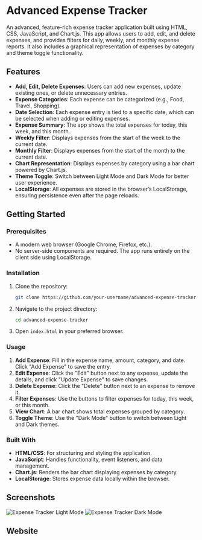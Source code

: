 # Advanced Expense Tracker

An advanced, feature-rich expense tracker application built using HTML, CSS, JavaScript, and Chart.js. This app allows users to add, edit, and delete expenses, and provides filters for daily, weekly, and monthly expense reports. It also includes a graphical representation of expenses by category and theme toggle functionality.

## Features

- **Add, Edit, Delete Expenses**: Users can add new expenses, update existing ones, or delete unnecessary entries.
- **Expense Categories**: Each expense can be categorized (e.g., Food, Travel, Shopping).
- **Date Selection**: Each expense entry is tied to a specific date, which can be selected when adding or editing expenses.
- **Expense Summary**: The app shows the total expenses for today, this week, and this month.
- **Weekly Filter**: Displays expenses from the start of the week to the current date.
- **Monthly Filter**: Displays expenses from the start of the month to the current date.
- **Chart Representation**: Displays expenses by category using a bar chart powered by Chart.js.
- **Theme Toggle**: Switch between Light Mode and Dark Mode for better user experience.
- **LocalStorage**: All expenses are stored in the browser’s LocalStorage, ensuring persistence even after the page reloads.

## Getting Started

### Prerequisites

- A modern web browser (Google Chrome, Firefox, etc.).
- No server-side components are required. The app runs entirely on the client side using LocalStorage.

### Installation

1. Clone the repository:
    ```bash
    git clone https://github.com/your-username/advanced-expense-tracker.git
    ```
2. Navigate to the project directory:
    ```bash
    cd advanced-expense-tracker
    ```
3. Open `index.html` in your preferred browser.

### Usage

1. **Add Expense**: Fill in the expense name, amount, category, and date. Click "Add Expense" to save the entry.
2. **Edit Expense**: Click the "Edit" button next to any expense, update the details, and click "Update Expense" to save changes.
3. **Delete Expense**: Click the "Delete" button next to an expense to remove it.
4. **Filter Expenses**: Use the buttons to filter expenses for today, this week, or this month.
5. **View Chart**: A bar chart shows total expenses grouped by category.
6. **Toggle Theme**: Use the "Dark Mode" button to switch between Light and Dark themes.



### Built With

- **HTML/CSS**: For structuring and styling the application.
- **JavaScript**: Handles functionality, event listeners, and data management.
- **Chart.js**: Renders the bar chart displaying expenses by category.
- **LocalStorage**: Stores expense data locally within the browser.


## Screenshots

![Expense Tracker Light Mode](./screenshots/light-mode.png)
![Expense Tracker Dark Mode](./screenshots/dark-mode.png)



## Website


